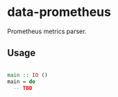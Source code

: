 data-prometheus
===============

Prometheus metrics parser.

Usage
-----

```haskell

main :: IO ()
main = do
  -- TBD
```
